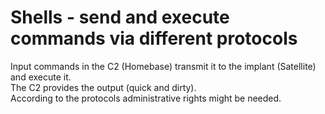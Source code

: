 # Shells - send and execute commands via different protocols

  Input commands in the C2 (Homebase) transmit it to the implant (Satellite) and execute it.\
  The C2 provides the output (quick and dirty).\
  According to the protocols administrative rights might be needed.

